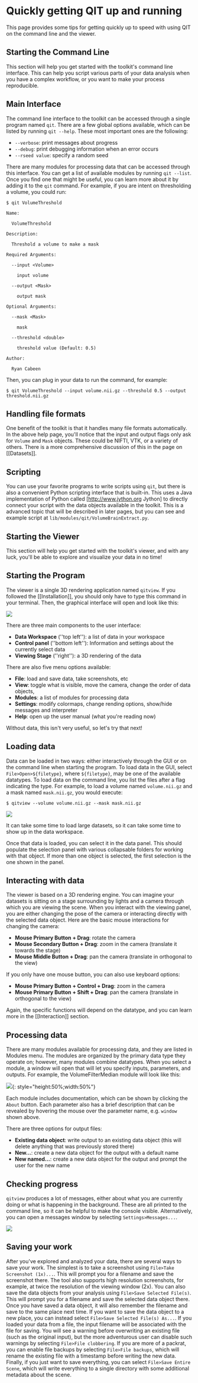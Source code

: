 # Quickly getting QIT up and running 

This page provides some tips for getting quickly up to speed with using QIT on
the command line and the viewer. 

## Starting the Command Line

This section will help you get started with the toolkit's command line interface.  This can help you script various parts of your data analysis when you have a complex workflow, or you want to make your process reproducible.

## Main Interface

The command line interface to the toolkit can be accessed through a single program named `qit`.  There are a few global options available, which can be listed by running `qit --help`.  These most important ones are the following:

- `--verbose`: print messages about progress
- `--debug`: print debugging information when an error occurs
- `--rseed value`: specify a random seed

There are many modules for processing data that can be accessed through this interface.  You can get a list of available modules by running `qit --list`.  Once you find one that might be useful, you can learn more about it by adding it to the `qit` command.  For example, if you are intent on thresholding a volume, you could run:

```
$ qit VolumeThreshold

Name:

  VolumeThreshold

Description:

  Threshold a volume to make a mask

Required Arguments:

  --input <Volume>

    input volume

  --output <Mask>

    output mask

Optional Arguments:

  --mask <Mask>

    mask

  --threshold <double>

    threshold value (Default: 0.5)

Author:

  Ryan Cabeen
```

Then, you can plug in your data to run the command, for example:

`$ qit VolumeThreshold --input volume.nii.gz --threshold 0.5 --output threshold.nii.gz`

## Handling file formats

One benefit of the toolkit is that it handles many file formats automatically.  In the above help page, you'll notice that the input and output flags only ask for `Volume` and `Mask` objects.  These could be NIFTI, VTK, or a variety of others.  There is a more comprehensive discussion of this in the page on  [[Datasets]].

## Scripting

You can use your favorite programs to write scripts using `qit`, but there is also a convenient Python scripting interface that is built-in.  This uses a Java implementation of Python called [http://www.jython.org Jython] to directly connect your script with the data objects available in the toolkit.  This is a advanced topic that will be described in later pages, but you can see and example script at `lib/modules/qit/VolumeBrainExtract.py`.

## Starting the Viewer

This section will help you get started with the toolkit's viewer, and with any luck, you'll be able to explore and visualize your data in no time!

## Starting the Program

The viewer is a single 3D rendering application named `qitview`.  If you followed the [[Installation]], you should only have to type this command in your terminal.  Then, the graphical interface will open and look like this:

![](images/Gui.png)

There are three main components to the user interface:

- **Data Workspace** (''top left''): a list of data in your workspace
- **Control panel** (''bottom left''): Information and settings about the currently select data
- **Viewing Stage** (''right''): a 3D rendering of the data

There are also five menu options available:

- **File**: load and save data, take screenshots, etc
- **View**: toggle what is visible, move the camera, change the order of data objects, 
- **Modules**: a list of modules for processing data
- **Settings**: modify colormaps, change rending options, show/hide messages and interpreter
- **Help**: open up the user manual (what you're reading now)

Without data, this isn't very useful, so let's try that next!

## Loading data

Data can be loaded in two ways: either interactively through the GUI or on the command line when starting the program.  To load data in the GUI, select `File>Open>${filetype}`, where `${filetype}`, may be one of the available datatypes.  To load data on the command line, you list the files after a flag indicating the type.  For example, to load a volume named `volume.nii.gz` and a mask named `mask.nii.gz`, you would execute:

`$ qitview --volume volume.nii.gz --mask mask.nii.gz`

![](images/Loaded.data.png)

It can take some time to load large datasets, so it can take some time to show up in the data workspace.

Once that data is loaded, you can select it in the data panel.  This should populate the selection panel with various collapsable folders for working with that object.  If more than one object is selected, the first selection is the one shown in the panel.

## Interacting with data

The viewer is based on a 3D rendering engine.  You can imagine your datasets is sitting on a stage surrounding by lights and a camera through which you are viewing the scene.  When you interact with the viewing panel, you are either changing the pose of the camera or interacting directly with the selected data object.  Here are the basic mouse interactions for changing the camera:

- **Mouse Primary Button + Drag**: rotate the camera
- **Mouse Secondary Button + Drag**: zoom in the camera (translate it towards the stage)
- **Mouse Middle Button + Drag**: pan the camera (translate in orthogonal to the view)

If you only have one mouse button, you can also use keyboard options:

- **Mouse Primary Button + Control + Drag**: zoom in the camera
- **Mouse Primary Button + Shift + Drag**: pan the camera (translate in orthogonal to the view)

Again, the specific functions will depend on the datatype, and you can learn more in the [[Interaction]] section.

## Processing data

There are many modules available for processing data, and they are listed in Modules menu.  The modules are organized by the primary data type they operate on; however, many modules combine datatypes.  When you select a module, a window will open that will let you specify inputs, parameters, and outputs.  For example, the VolumeFilterMedian module will look like this:

![](images/Module.png){: style="height:50%;width:50%"}

Each module includes documentation, which can be shown by clicking the `About` button.  Each parameter also has a brief description that can be revealed by hovering the mouse over the parameter name, e.g. `window` shown above.

There are three options for output files:

- **Existing data object**: write output to an existing data object (this will delete anything that was previously stored there)
- **New...**: create a new data object for the output with a default name
- **New named...**: create a new data object for the output and prompt the user for the new name

## Checking progress

`qitview` produces a lot of messages, either about what you are currently doing or what is happening in the background.  These are all printed to the command line, so it can be helpful to make the console visible.  Alternatively, you can open a messages window by selecting `Settings>Messages...`.

![](images/Messages.png)

## Saving your work

After you've explored and analyzed your data, there are several ways to save your work.  The simplest is to take a screenshot using `File>Take Screenshot (1x)...`.  This will prompt you for a filename and save the screenshot there.  The tool also supports high resolution screenshots, for example, at twice the resolution of the viewing window (2x).  You can also save the data objects from your analysis using `File>Save Selected File(s)`.  This will prompt you for a filename and save the selected data object there.  Once you have saved a data object, it will also remember the filename and save to the same place next time.  If you want to save the data object to a new place, you can instead select `File>Save Selected File(s) As...`.  If you loaded your data from a file, the input filename will be associated with the file for saving.  You will see a warning before overwriting an existing file (such as the original input), but the more adventurous user can disable such warnings by selecting `File>File clobbering`.  If you are more of a packrat, you can enable file backups by selecting `File>File backups`, which will rename the existing file with a timestamp before writing the new data.  Finally, if you just want to save everything, you can select `File>Save Entire Scene`, which will write everything to a single directory with some additional metadata about the scene.

